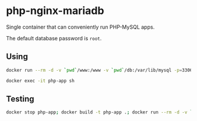 # php-nginx-mariadb

Single container that can conveniently run PHP-MySQL apps.

The default database password is `root`.

## Using

```sh
docker run --rm -d -v `pwd`/www:/www -v `pwd`/db:/var/lib/mysql -p=3306:3306 -p=8080:8080 php-app -f
```

```sh
docker exec -it php-app sh
```

## Testing

```sh
docker stop php-app; docker build -t php-app .; docker run --rm -d -v `pwd`/www:/www -v `pwd`/db:/var/lib/mysql -p=3306:3306 -p=8080:8080 --name=php-app php-app; docker logs php-app -f
```